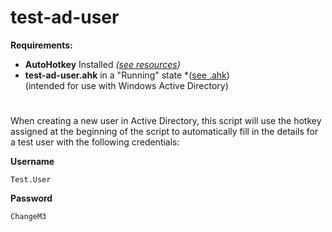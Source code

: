 # test-ad-user

**Requirements:**  
- **AutoHotkey** Installed *([see resources](https://github.com/IMAG0D/Toolbox/tree/main/resources))*  
- **test-ad-user.ahk** in a "Running" state *([see .ahk](https://github.com/IMAG0D/Toolbox/tree/main/.ahk))  
(intended for use with Windows Active Directory)
#
When creating a new user in Active Directory, this script will use the hotkey assigned at the beginning of the script to automatically fill in the details for a test user with the following credentials:  
  
**Username**

```
Test.User
```

**Password**

```
ChangeM3
```